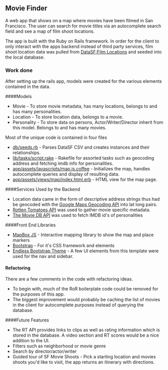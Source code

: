 ## Movie Finder
A web app that shows on a map where movies have been filmed in San Francisco. The user can search for movie titles via an autocomplete search field and see a map of film shoot locations.

The app is built with the Ruby on Rails framework. In order for the client to only interact with the apps backend instead of third party services, film shoot location data was pulled from [DataSF:Film Locations](https://data.sfgov.org/Arts-Culture-and-Recreation-/Film-Locations-in-San-Francisco/yitu-d5am) and seeded into the local database.

### Work done
After setting up the rails app, models were created for the various elements contained in the data. 

####Models
* Movie - To store movie metadata, has many locations, belongs to and has many personalities.
* Location - To store location data, belongs to a movie.
* Personality - To store data on persons, Actor/Writer/Director inherit from this model. Belongs to and has many movies.

Most of the unique code is contained in four files
* [db/seeds.rb](https://github.com/apchait/moviefinder/blob/master/db/seeds.rb) - Parses DataSF CSV and creates instances and their relationships.
* [lib/tasks/script.rake](https://github.com/apchait/moviefinder/blob/master/lib/tasks/script.rake) - Rakefile for assorted tasks such as geocoding address and fetching imdb info for personalities.
* [app/assets/javascripts/map.js.coffee](https://github.com/apchait/moviefinder/blob/master/app/assets/javascripts/map.js.coffee) - Initializes the map, handles autocomplete queries and display of resulting data.
* [app/assets/views/map/index.html.erb](https://github.com/apchait/moviefinder/blob/master/app/views/map/index.html.erb) - HTML view for the map page.

####Services Used by the Backend
* Location data came in the form of descriptive address strings thus had be geocoded with the [Google Maps Geocoding API](https://developers.google.com/maps/documentation/geocoding/) into lat long pairs.
* [Rotten Tomatoes API](http://developer.rottentomatoes.com/docs/read/Home) was used to gather movie specific metadata.
* [The Movie DB API](http://docs.themoviedb.apiary.io/) was used to fetch IMDB id's of personalities

####Front End Libraries
* [MapBox JS](https://www.mapbox.com/mapbox.js) - Interactive mapping library to show the map and place markers
* [Bootstrap](http://getbootstrap.com/) - For it's CSS framework and elements
* [Endless Bootstrap Theme](https://wrapbootstrap.com/theme/endless-responsive-admin-template-WB00J6977) - A few UI elements from this template were used for the nav and sidebar.

#### Refactoring
There are a few comments in the code with refactoring ideas. 
* To begin with, much of the RoR boilerplate code could be removed for the purposes of this app. 
* The biggest improvement would probably be caching the list of movies in the client for autocomplete purposes instead of querying the database.

####Future Features
* The RT API provides links to clips as well as rating information which is stored in the database. A video section and RT scores would be a nice addition to the UI.
* Filters such as neighborhood or movie genre
* Search by director/actor/writer
* Guided tour of SF Movie Shoots - Pick a starting location and movies shoots you'd like to visit, the app returns an itinerary with directions.